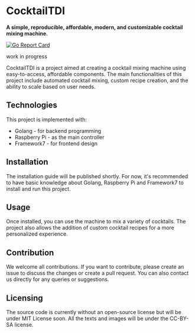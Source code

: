 # CocktailTDI
**A simple, reproducible, affordable, modern, and customizable cocktail mixing machine.**

[![Go Report Card](https://goreportcard.com/badge/github.com/simonwaldherr/cocktailtdi)](https://goreportcard.com/report/github.com/simonwaldherr/cocktailtdi)  

work in progress

CocktailTDI is a project aimed at creating a cocktail mixing machine using easy-to-access, affordable components. The main functionalities of this project include automated cocktail mixing, custom recipe creation, and the ability to scale based on user needs.

## Technologies
This project is implemented with:
* Golang - for backend programming
* Raspberry Pi - as the main controller
* Framework7 - for frontend design

## Installation
The installation guide will be published shortly. For now, it's recommended to have basic knowledge about Golang, Raspberry Pi and Framework7 to install and run this project.

## Usage
Once installed, you can use the machine to mix a variety of cocktails. The project also allows the addition of custom cocktail recipes for a more personalized experience.

## Contribution
We welcome all contributions. If you want to contribute, please create an issue to discuss the changes or create a pull request. You can also contact us directly for any queries or suggestions.

## Licensing
The source code is currently without an open-source license but will be under MIT License soon. All the texts and images will be under the CC-BY-SA license.
